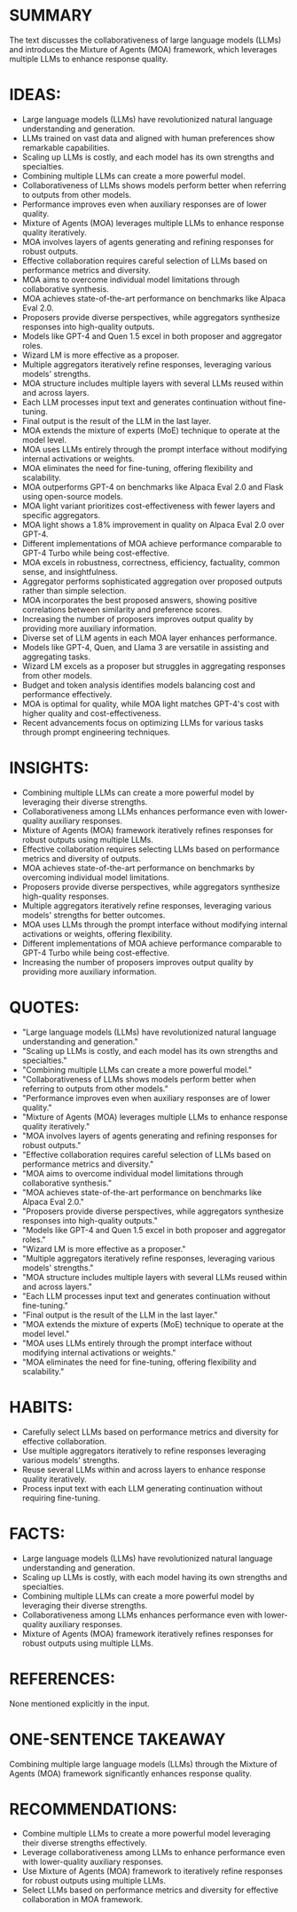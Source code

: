 # SUMMARY
The text discusses the collaborativeness of large language models (LLMs) and introduces the Mixture of Agents (MOA) framework, which leverages multiple LLMs to enhance response quality.

# IDEAS:
- Large language models (LLMs) have revolutionized natural language understanding and generation.
- LLMs trained on vast data and aligned with human preferences show remarkable capabilities.
- Scaling up LLMs is costly, and each model has its own strengths and specialties.
- Combining multiple LLMs can create a more powerful model.
- Collaborativeness of LLMs shows models perform better when referring to outputs from other models.
- Performance improves even when auxiliary responses are of lower quality.
- Mixture of Agents (MOA) leverages multiple LLMs to enhance response quality iteratively.
- MOA involves layers of agents generating and refining responses for robust outputs.
- Effective collaboration requires careful selection of LLMs based on performance metrics and diversity.
- MOA aims to overcome individual model limitations through collaborative synthesis.
- MOA achieves state-of-the-art performance on benchmarks like Alpaca Eval 2.0.
- Proposers provide diverse perspectives, while aggregators synthesize responses into high-quality outputs.
- Models like GPT-4 and Quen 1.5 excel in both proposer and aggregator roles.
- Wizard LM is more effective as a proposer.
- Multiple aggregators iteratively refine responses, leveraging various models' strengths.
- MOA structure includes multiple layers with several LLMs reused within and across layers.
- Each LLM processes input text and generates continuation without fine-tuning.
- Final output is the result of the LLM in the last layer.
- MOA extends the mixture of experts (MoE) technique to operate at the model level.
- MOA uses LLMs entirely through the prompt interface without modifying internal activations or weights.
- MOA eliminates the need for fine-tuning, offering flexibility and scalability.
- MOA outperforms GPT-4 on benchmarks like Alpaca Eval 2.0 and Flask using open-source models.
- MOA light variant prioritizes cost-effectiveness with fewer layers and specific aggregators.
- MOA light shows a 1.8% improvement in quality on Alpaca Eval 2.0 over GPT-4.
- Different implementations of MOA achieve performance comparable to GPT-4 Turbo while being cost-effective.
- MOA excels in robustness, correctness, efficiency, factuality, common sense, and insightfulness.
- Aggregator performs sophisticated aggregation over proposed outputs rather than simple selection.
- MOA incorporates the best proposed answers, showing positive correlations between similarity and preference scores.
- Increasing the number of proposers improves output quality by providing more auxiliary information.
- Diverse set of LLM agents in each MOA layer enhances performance.
- Models like GPT-4, Quen, and Llama 3 are versatile in assisting and aggregating tasks.
- Wizard LM excels as a proposer but struggles in aggregating responses from other models.
- Budget and token analysis identifies models balancing cost and performance effectively.
- MOA is optimal for quality, while MOA light matches GPT-4's cost with higher quality and cost-effectiveness.
- Recent advancements focus on optimizing LLMs for various tasks through prompt engineering techniques.

# INSIGHTS:
- Combining multiple LLMs can create a more powerful model by leveraging their diverse strengths.
- Collaborativeness among LLMs enhances performance even with lower-quality auxiliary responses.
- Mixture of Agents (MOA) framework iteratively refines responses for robust outputs using multiple LLMs.
- Effective collaboration requires selecting LLMs based on performance metrics and diversity of outputs.
- MOA achieves state-of-the-art performance on benchmarks by overcoming individual model limitations.
- Proposers provide diverse perspectives, while aggregators synthesize high-quality responses.
- Multiple aggregators iteratively refine responses, leveraging various models' strengths for better outcomes.
- MOA uses LLMs through the prompt interface without modifying internal activations or weights, offering flexibility.
- Different implementations of MOA achieve performance comparable to GPT-4 Turbo while being cost-effective.
- Increasing the number of proposers improves output quality by providing more auxiliary information.

# QUOTES:
- "Large language models (LLMs) have revolutionized natural language understanding and generation."
- "Scaling up LLMs is costly, and each model has its own strengths and specialties."
- "Combining multiple LLMs can create a more powerful model."
- "Collaborativeness of LLMs shows models perform better when referring to outputs from other models."
- "Performance improves even when auxiliary responses are of lower quality."
- "Mixture of Agents (MOA) leverages multiple LLMs to enhance response quality iteratively."
- "MOA involves layers of agents generating and refining responses for robust outputs."
- "Effective collaboration requires careful selection of LLMs based on performance metrics and diversity."
- "MOA aims to overcome individual model limitations through collaborative synthesis."
- "MOA achieves state-of-the-art performance on benchmarks like Alpaca Eval 2.0."
- "Proposers provide diverse perspectives, while aggregators synthesize responses into high-quality outputs."
- "Models like GPT-4 and Quen 1.5 excel in both proposer and aggregator roles."
- "Wizard LM is more effective as a proposer."
- "Multiple aggregators iteratively refine responses, leveraging various models' strengths."
- "MOA structure includes multiple layers with several LLMs reused within and across layers."
- "Each LLM processes input text and generates continuation without fine-tuning."
- "Final output is the result of the LLM in the last layer."
- "MOA extends the mixture of experts (MoE) technique to operate at the model level."
- "MOA uses LLMs entirely through the prompt interface without modifying internal activations or weights."
- "MOA eliminates the need for fine-tuning, offering flexibility and scalability."

# HABITS:
- Carefully select LLMs based on performance metrics and diversity for effective collaboration.
- Use multiple aggregators iteratively to refine responses leveraging various models' strengths.
- Reuse several LLMs within and across layers to enhance response quality iteratively.
- Process input text with each LLM generating continuation without requiring fine-tuning.

# FACTS:
- Large language models (LLMs) have revolutionized natural language understanding and generation.
- Scaling up LLMs is costly, with each model having its own strengths and specialties.
- Combining multiple LLMs can create a more powerful model by leveraging their diverse strengths.
- Collaborativeness among LLMs enhances performance even with lower-quality auxiliary responses.
- Mixture of Agents (MOA) framework iteratively refines responses for robust outputs using multiple LLMs.

# REFERENCES:
None mentioned explicitly in the input.

# ONE-SENTENCE TAKEAWAY
Combining multiple large language models (LLMs) through the Mixture of Agents (MOA) framework significantly enhances response quality.

# RECOMMENDATIONS:
- Combine multiple LLMs to create a more powerful model leveraging their diverse strengths effectively.
- Leverage collaborativeness among LLMs to enhance performance even with lower-quality auxiliary responses.
- Use Mixture of Agents (MOA) framework to iteratively refine responses for robust outputs using multiple LLMs.
- Select LLMs based on performance metrics and diversity for effective collaboration in MOA framework.